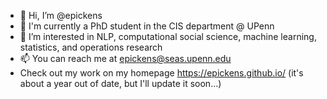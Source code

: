 - 👋 Hi, I’m @epickens
- 🦅 I'm currently a PhD student in the CIS department @ UPenn
- 👀 I’m interested in NLP, computational social science, machine learning, statistics, and operations research
- 📫 You can reach me at epickens@seas.upenn.edu
- Check out my work on my homepage https://epickens.github.io/ (it's about a year out of date, but I'll update it soon...)

<!---
epickens/epickens is a ✨ special ✨ repository because its `README.md` (this file) appears on your GitHub profile.
You can click the Preview link to take a look at your changes.
--->
